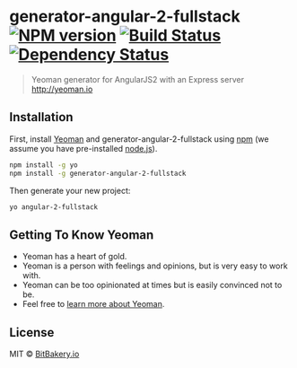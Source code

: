 # generator-angular-2-fullstack [![NPM version][npm-image]][npm-url] [![Build Status][travis-image]][travis-url] [![Dependency Status][daviddm-image]][daviddm-url]
> Yeoman generator for AngularJS2 with an Express server http://yeoman.io

## Installation

First, install [Yeoman](http://yeoman.io) and generator-angular-2-fullstack using [npm](https://www.npmjs.com/) (we assume you have pre-installed [node.js](https://nodejs.org/)).

```bash
npm install -g yo
npm install -g generator-angular-2-fullstack
```

Then generate your new project:

```bash
yo angular-2-fullstack
```

## Getting To Know Yeoman

 * Yeoman has a heart of gold.
 * Yeoman is a person with feelings and opinions, but is very easy to work with.
 * Yeoman can be too opinionated at times but is easily convinced not to be.
 * Feel free to [learn more about Yeoman](http://yeoman.io/).

## License

MIT © [BitBakery.io](https://www.linkedin.com/in/krishna-rokhale-48824113)


[npm-image]: https://badge.fury.io/js/generator-angular-2-fullstack.svg
[npm-url]: https://npmjs.org/package/generator-angular-2-fullstack
[travis-image]: https://travis-ci.org/thebitbakery/generator-angular-2-fullstack.svg?branch=master
[travis-url]: https://travis-ci.org/thebitbakery/generator-angular-2-fullstack
[daviddm-image]: https://david-dm.org/thebitbakery/generator-angular-2-fullstack.svg?theme=shields.io
[daviddm-url]: https://david-dm.org/thebitbakery/generator-angular-2-fullstack
